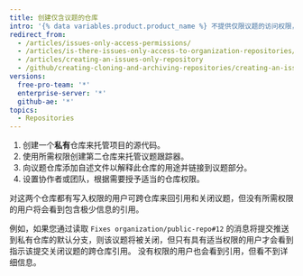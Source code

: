 ```yaml
---
title: 创建仅含议题的仓库
intro: '{% data variables.product.product_name %} 不提供仅限议题的访问权限，但您可以通过仅含议题的第二仓库来实现此目的。'
redirect_from:
  - /articles/issues-only-access-permissions/
  - /articles/is-there-issues-only-access-to-organization-repositories/
  - /articles/creating-an-issues-only-repository
  - /github/creating-cloning-and-archiving-repositories/creating-an-issues-only-repository
versions:
  free-pro-team: '*'
  enterprise-server: '*'
  github-ae: '*'
topics:
  - Repositories
---
```

1. 创建一个**私有**仓库来托管项目的源代码。
2. 使用所需权限创建第二仓库来托管议题跟踪器。
3. 向议题仓库添加自述文件以解释此仓库的用途并链接到议题部分。
4. 设置协作者或团队，根据需要授予适当的仓库权限。

对这两个仓库都有写入权限的用户可跨仓库来回引用和关闭议题，但没有所需权限的用户将会看到包含极少信息的引用。

例如，如果您通过读取 `Fixes organization/public-repo#12` 的消息将提交推送到私有仓库的默认分支，则该议题将被关闭，但只有具有适当权限的用户才会看到指示该提交关闭议题的跨仓库引用。 没有权限的用户也会看到引用，但看不到详细信息。
